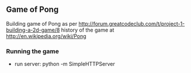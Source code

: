 ## Game of Pong

Building game of Pong as per http://forum.greatcodeclub.com/t/project-1-building-a-2d-game/8
history of the game at http://en.wikipedia.org/wiki/Pong

### Running the game

- run server:
  python -m SimpleHTTPServer